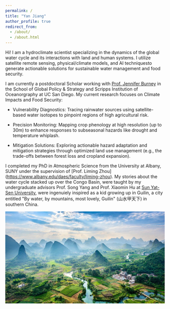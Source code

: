 ```yaml
---
permalink: /
title: "Yan Jiang"
author_profile: true
redirect_from: 
  - /about/
  - /about.html
---
```


Hi! I am a hydroclimate scientist specializing in the dynamics of the global water cycle and its interactions with land and human systems. I utilize satellite remote sensing, physical/climate models, and AI techniquesto generate actionable solutions for sustainable water management and food security.
 
 I am currently a postdoctoral Scholar working with [Prof. Jennifer Burney](https://sustainability.stanford.edu/people/jennifer-burney) in the School of Global Policy & Strategy and Scripps Institution of Oceanorgraphy at UC San Diego. My current research focuses on Climate Impacts and Food Security:
 - Vulnerability Diagnostics: Tracing rainwater sources using satellite-based water isotopes to pinpoint regions of high agricultural risk.

- Precision Monitoring: Mapping crop phenology at high resolution (up to 30m) to enhance responses to subseasonal hazards like drought and temperature whiplash.

- Mitigation Solutions: Exploring actionable hazard adaptation and mitigation strategies through optimized land use management (e.g., the trade-offs between forest loss and cropland expansion).

 I completed my PhD in Atmospheric Science from the University at Albany, SUNY under the supervision of [Prof. Liming Zhou] (https://www.albany.edu/daes/faculty/liming-zhou). My stories about the water cycle stacked up over the Congo Basin, were taught by my undergraduate advisors Prof. Song Yang and Prof. Xiaomin Hu at [Sun Yat-Sen University](https://atmos.sysu.edu.cn/), were ingenuiely inspired as a kid growing up in Guilin, a city entitled "By water, by mountains, most lovely, Guilin" (山水甲天下) in southern China. 

 ![The landscape](/images/city.jpg)


